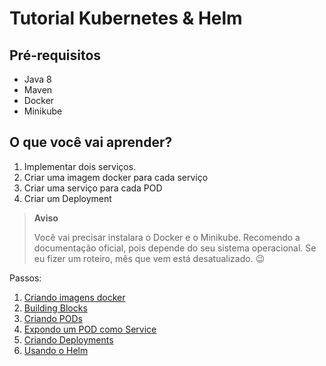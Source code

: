 # Tutorial Kubernetes & Helm

## Pré-requisitos

* Java 8
* Maven
* Docker
* Minikube

## O que você vai aprender?

1. Implementar dois serviços.
2. Criar uma imagem docker para cada serviço
3. Criar uma serviço para cada POD
4. Criar um Deployment

> **Aviso**
>
> Você vai precisar instalara o Docker e o Minikube. Recomendo a documentação oficial, pois depende do seu sistema operacional. Se eu fizer um roteiro, mês que vem está desatualizado. 😉

Passos:

1. [Criando imagens docker](/01-criando-imagens-docker.md)
2. [Building Blocks](/02-building-blocks.md)
2. [Criando PODs](/03-criando-pods.md)
4. [Expondo um POD como Service](/04-expondo-servico.md)
5. [Criando Deployments](/05-criando-deployments.md)
6. [Usando o Helm](/06-usando-o-helm.md)